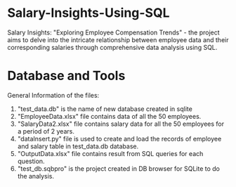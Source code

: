 # Salary-Insights-Using-SQL
Salary Insights: "Exploring Employee Compensation Trends" - the project aims to delve into the intricate relationship between employee data and their corresponding salaries through comprehensive data analysis using SQL. 

# Database and Tools
General Information of the files: 
1. "test_data.db" is the name of new database created in sqlite
2. "EmployeeData.xlsx" file contains data of all the 50 employees.
3. "SalaryData2.xlsx" file contains salary data for all the 50 employees for a period of 2 years.
4. "dataInsert.py" file is used to create and load the records of employee and salary table in test_data.db database.
5. "OutputData.xlsx" file contains result from SQL queries for each question.
6. "test_db.sqbpro" is the project created in DB browser for SQLite to do the analysis. 
